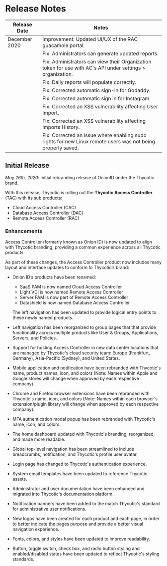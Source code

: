 [title]: # (Release Notes)
[tags]: # (thycotic access control)
[priority]: # (10000)
# Release Notes

| Release Date| Notes|
|---|---|
| December 2020| Improvement: Updated UI/UX of the RAC guacamole portal.|
||Fix: Administrators can generate updated reports.|
|| Fix: Administrators can view their Organization token for use with AC's API under settings > organization.|
|| Fix: Daily reports will populate correctly.|
|| Fix: Corrected automatic sign-in for Godaddy. |
|| Fix: Corrected automatic sign in for Instagram.|
|| Fix: Corrected an XSS vulnerability affecting User Import.|
|| Fix: Corrected an XSS vulnerability affecting Imports History.|
|| Fix: Corrected an issue where enabling sudo rights for new Linux remote users was not being properly saved.|

## Initial Release

_May 26th, 2020_: Initial rebranding release of OnionID under the Thycotic brand.

With this release, Thycotic is rolling out the __Thycotic Access Controller__ (TAC) with its sub products:

* Cloud Access Controller (CAC)
* Database Access Controller (DAC)
* Remote Access Controller (RAC)

### Enhancements

Access Controller (formerly known as Onion ID) is now updated to align with Thycotic branding, providing a common experience across all Thycotic products.

As part of these changes, the Access Controller product now includes many layout and interface updates to conform to Thycotic’s brand:

* Onion ID’s products have been renamed:

  * SaaS PAM is now named Cloud Access Controller
  * Light VDI is now named Remote Access Controller
  * Server PAM is now part of Remote Access Controller
  * Datashield is now named Database Access Controller

  The left navigation has been updated to provide logical entry points to these newly named products.
* Left navigation has been reorganized to group pages that that provide functionality across multiple products like User & Groups, Applications, Servers, and Policies.
* Support for hosting Access Controller in new data center locations that are managed by Thycotic's cloud security team: Europe (Frankfurt, Germany), Asia-Pacific (Sydney), and United States.
* Mobile application and notification have been rebranded with Thycotic's name, product names, icon, and colors (Note: Names within Apple and Google stores will change when approved by each respective company).
* Chrome and Firefox browser extensions have been rebranded with Thycotic's name, icon, and colors (Note: Names within each browser's extension/plugin library will change when approved by each respective company).
* MFA authentication modal popup has been rebranded with Thycotic's name, icon, and colors.
* The home dashboard updated with Thycotic's branding, reorganized, and made more readable.
* Global top-level navigation has been streamlined to include breadcrumbs, notification, and Thycotic's profile user avatar.
* Login page has changed to Thycotic's authentication experience.
* System email templates have been updated to reference Thycotic assets.
* Administrator and user documentation have been enhanced and migrated into Thycotic's documentation platform.
* Notification banners have been added to the match Thycotic's standard for administrative user notifications.
* New logos have been created for each product and each page, in order to better indicate the pages purpose and provide a better visual navigation experience.
* Fonts, colors, and styles have been updated to improve readability.
* Button, toggle switch, check box, and radio button styling and enabled/disabled states have been updated to reflect Thycotic's styling standards.
